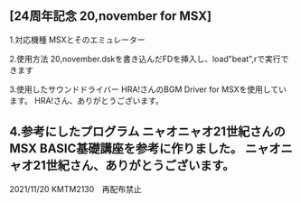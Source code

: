 [24周年記念 20,november for MSX]
--------------------------------------------------------------------------------
1.対応機種
	MSXとそのエミュレーター
  
2.使用方法
	20,november.dskを書き込んだFDを挿入し、load"beat",rで実行できます
  
3.使用したサウンドドライバー
	HRA!さんのBGM Driver for MSXを使用しています。
	HRA!さん、ありがとうございます。

4.参考にしたプログラム
ニャオニャオ21世紀さんのMSX BASIC基礎講座を参考に作りました。
ニャオニャオ21世紀さん、ありがとうございます。
--------------------------------------------------------------------------------
2021/11/20 KMTM2130　再配布禁止
